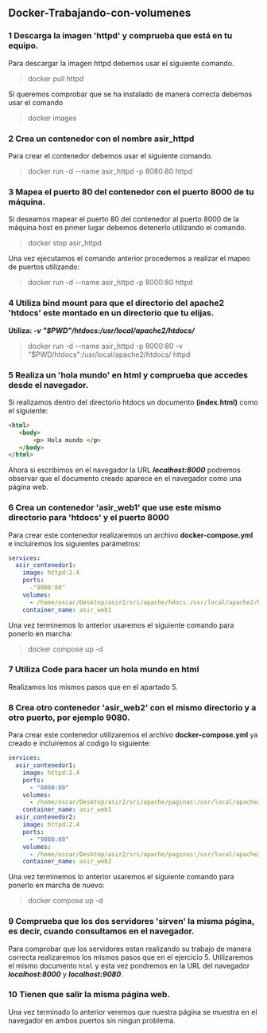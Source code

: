 ## Docker-Trabajando-con-volumenes

### 1 Descarga la imagen 'httpd' y comprueba que está en tu equipo.

Para descargar la imagen httpd debemos usar el siguiente comando.

> docker pull httpd

Si queremos comprobar que se ha instalado de manera correcta debemos usar el comando

> docker images

### 2 Crea un contenedor con el nombre asir_httpd

Para crear el contenedor debemos usar el siguiente comando.

> docker run -d --name asir_httpd -p 8080:80 httpd

### 3 Mapea el puerto 80 del contenedor con el puerto 8000 de tu máquina.

Si deseamos mapear el puerto 80 del contenedor al puerto 8000 de la máquina host en primer lugar debemos detenerlo utilizando el comando. 

> docker stop asir_httpd

Una vez ejecutamos el comando anterior procedemos a realizar el mapeo de puertos utilizando:

> docker run -d --name asir_httpd -p 8000:80 httpd

### 4 Utiliza bind mount para que el directorio del apache2 'htdocs' este montado en un directorio que tu elijas.  

**Utiliza: _-v "$PWD"/htdocs:/usr/local/apache2/htdocs/_**

> docker run -d --name asir_httpd -p 8000:80 -v "$PWD/htdocs":/usr/local/apache2/htdocs/ httpd

### 5 Realiza un 'hola mundo' en html y comprueba que accedes desde el navegador.

Si realizamos dentro del directorio htdocs un documento **(index.html)** como el siguiente:
```html
<html>
   <body>
       <p> Hola mundo </p>
   </body>
</html>
```

Ahora si escribimos en el navegador la URL ***localhost:8000*** podremos observar que el documento creado aparece en el navegador como una página web.

### 6 Crea un contenedor 'asir_web1' que use este mismo directorio para 'htdocs' y el puerto 8000

Para crear este contenedor realizaremos un archivo **docker-compose.yml** e incluiremos los siguientes parámetros:
```yml
services:
  asir_contenedor1:
    image: httpd:2.4
    ports:
      -"8000:80"
    volumes:
      - /home/oscar/Desktop/asir2/sri/apache/hdocs:/usr/local/apache2/htdocs
    container_name: asir_web1
```
Una vez terminemos lo anterior usaremos el siguiente comando para ponerlo en marcha:

> docker compose up -d

### 7 Utiliza Code para hacer un hola mundo en html

Realizamos los mismos pasos que en el apartado 5.

### 8 Crea otro contenedor 'asir_web2' con el mismo directorio y a otro puerto, por ejemplo 9080.

Para crear este contenedor utilizaremos el archivo **docker-compose.yml** ya creado e incluiremos al codigo lo siguiente:
```yml
services:
  asir_contenedor1:
    image: httpd:2.4
    ports:
      - "8000:80"
    volumes:
      - /home/oscar/Desktop/asir2/sri/apache/paginas:/usr/local/apache2/htdocs
    container_name: asir_web1
  asir_contenedor2:
    image: httpd:2.4
    ports:
      - "9080:80"
    volumes:
      - /home/oscar/Desktop/asir2/sri/apache/paginas:/usr/local/apache2/htdocs
    container_name: asir_web2
```
Una vez terminemos lo anterior usaremos el siguiente comando para ponerlo en marcha de nuevo:

> docker compose up -d

### 9 Comprueba que los dos servidores 'sirven' la misma página, es decir, cuando consultamos en el navegador. 

Para comprobar que los servidores estan realizando su trabajo de manera correcta realizaremos los mismos pasos que en el ejercicio 5. Utilizaremos el mismo documento ```html``` y esta vez pondremos en la URL del navegador ***localhost:8000*** y ***localhost:9080***.

### 10 Tienen que salir la misma página web.

Una vez terminado lo anterior veremos que nuestra página se muestra en el navegador en ambos puertos sin ningun problema.